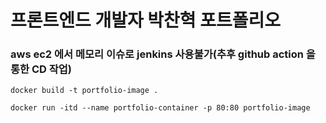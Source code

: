 # 프론트엔드 개발자 박찬혁 포트폴리오

### aws ec2 에서 메모리 이슈로 jenkins 사용불가(추후 github action 을 통한 CD 작업)

```
docker build -t portfolio-image .
```

```
docker run -itd --name portfolio-container -p 80:80 portfolio-image
```
